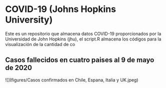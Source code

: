 
# COVID-19 (Johns Hopkins University)

<!-- badges: start -->
<!-- badges: end -->

Este es un repositorio que almacena datos COVID-19 proporcionados por la Universidad de John Hopkins (jhu), el script.R almacena los códigos para la visualización de la cantidad de co

## Casos fallecidos en cuatro paises al 9 de mayo de 2020 
![](figures/Casos confirmados en Chile, Espana, Italia y UK.jpeg)
